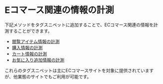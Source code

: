 # Eコマース関連の情報の計測

下記メソッドをタグスニペットに追加することで、ECコマース関連の情報を計測することができます。

- [閲覧アイテム情報の計測](./track-item.html)
- [購入情報の計測](./track-transaction.html)
- [カート情報の計測](./track-cart.html)
- [お気に入り追加情報の計測](./track-favorite.html)

これらのタグスニペットは主にECコマースサイトを対象に提供されていますが、他業態のサイトでもご利用が可能です。
